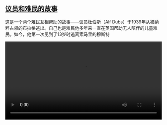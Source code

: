 <!--1621876644000-->
[议员和难民的故事](https://www.dw.com/zh/%E8%AE%AE%E5%91%98%E5%92%8C%E9%9A%BE%E6%B0%91%E7%9A%84%E6%95%85%E4%BA%8B/a-57647340)
------

<p>这是一个两个难民互相帮助的故事——议员杜伯斯（Alf Dubs）于1939年从被纳粹占领的布拉格逃出。自己也是难民他多年来一直在英国帮助无人陪伴的儿童难民。如今，他第一次见到了13岁时逃离索马里的穆斯特</small></p><video src="https://tvdownloaddw-a.akamaihd.net/dwtv_video/flv/vdt_zh/2021/bchi210524_001_24019lord_refugee_16x9_cn_sd_sor.mp4" controls style="width:100%"></video>
